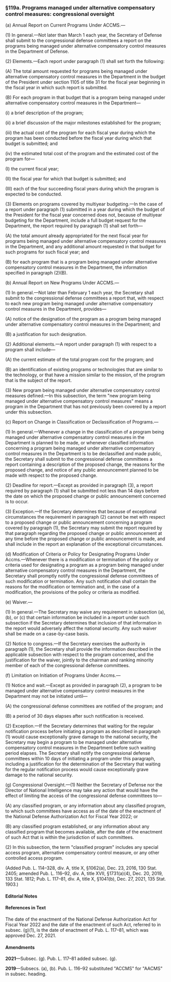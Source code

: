 ### §119a. Programs managed under alternative compensatory control measures: congressional oversight ###

(a) Annual Report on Current Programs Under ACCMS.—

(1) In general.—Not later than March 1 each year, the Secretary of Defense shall submit to the congressional defense committees a report on the programs being managed under alternative compensatory control measures in the Department of Defense.

(2) Elements.—Each report under paragraph (1) shall set forth the following:

(A) The total amount requested for programs being managed under alternative compensatory control measures in the Department in the budget of the President under section 1105 of title 31 for the fiscal year beginning in the fiscal year in which such report is submitted.

(B) For each program in that budget that is a program being managed under alternative compensatory control measures in the Department—

(i) a brief description of the program;

(ii) a brief discussion of the major milestones established for the program;

(iii) the actual cost of the program for each fiscal year during which the program has been conducted before the fiscal year during which that budget is submitted; and

(iv) the estimated total cost of the program and the estimated cost of the program for—

(I) the current fiscal year;

(II) the fiscal year for which that budget is submitted; and

(III) each of the four succeeding fiscal years during which the program is expected to be conducted.

(3) Elements on programs covered by multiyear budgeting.—In the case of a report under paragraph (1) submitted in a year during which the budget of the President for the fiscal year concerned does not, because of multiyear budgeting for the Department, include a full budget request for the Department, the report required by paragraph (1) shall set forth—

(A) the total amount already appropriated for the next fiscal year for programs being managed under alternative compensatory control measures in the Department, and any additional amount requested in that budget for such programs for such fiscal year; and

(B) for each program that is a program being managed under alternative compensatory control measures in the Department, the information specified in paragraph (2)(B).

(b) Annual Report on New Programs Under ACCMS.—

(1) In general.—Not later than February 1 each year, the Secretary shall submit to the congressional defense committees a report that, with respect to each new program being managed under alternative compensatory control measures in the Department, provides—

(A) notice of the designation of the program as a program being managed under alternative compensatory control measures in the Department; and

(B) a justification for such designation.

(2) Additional elements.—A report under paragraph (1) with respect to a program shall include—

(A) the current estimate of the total program cost for the program; and

(B) an identification of existing programs or technologies that are similar to the technology, or that have a mission similar to the mission, of the program that is the subject of the report.

(3) New program being managed under alternative compensatory control measures defined.—In this subsection, the term "new program being managed under alternative compensatory control measures" means a program in the Department that has not previously been covered by a report under this subsection.

(c) Report on Change in Classification or Declassification of Programs.—

(1) In general.—Whenever a change in the classification of a program being managed under alternative compensatory control measures in the Department is planned to be made, or whenever classified information concerning a program being managed under alternative compensatory control measures in the Department is to be declassified and made public, the Secretary shall submit to the congressional defense committees a report containing a description of the proposed change, the reasons for the proposed change, and notice of any public announcement planned to be made with respect to the proposed change.

(2) Deadline for report.—Except as provided in paragraph (3), a report required by paragraph (1) shall be submitted not less than 14 days before the date on which the proposed change or public announcement concerned is to occur.

(3) Exception.—If the Secretary determines that because of exceptional circumstances the requirement in paragraph (2) cannot be met with respect to a proposed change or public announcement concerning a program covered by paragraph (1), the Secretary may submit the report required by that paragraph regarding the proposed change or public announcement at any time before the proposed change or public announcement is made, and shall include in the report an explanation of the exceptional circumstances.

(d) Modification of Criteria or Policy for Designating Programs Under Accms.—Whenever there is a modification or termination of the policy or criteria used for designating a program as a program being managed under alternative compensatory control measures in the Department, the Secretary shall promptly notify the congressional defense committees of such modification or termination. Any such notification shall contain the reasons for the modification or termination and, in the case of a modification, the provisions of the policy or criteria as modified.

(e) Waiver.—

(1) In general.—The Secretary may waive any requirement in subsection (a), (b), or (c) that certain information be included in a report under such subsection if the Secretary determines that inclusion of that information in the report would adversely affect the national security. Any such waiver shall be made on a case-by-case basis.

(2) Notice to congress.—If the Secretary exercises the authority in paragraph (1), the Secretary shall provide the information described in the applicable subsection with respect to the program concerned, and the justification for the waiver, jointly to the chairman and ranking minority member of each of the congressional defense committees.

(f) Limitation on Initiation of Programs Under Accms.—

(1) Notice and wait.—Except as provided in paragraph (2), a program to be managed under alternative compensatory control measures in the Department may not be initiated until—

(A) the congressional defense committees are notified of the program; and

(B) a period of 30 days elapses after such notification is received.

(2) Exception.—If the Secretary determines that waiting for the regular notification process before initiating a program as described in paragraph (1) would cause exceptionally grave damage to the national security, the Secretary may begin a program to be managed under alternative compensatory control measures in the Department before such waiting period elapses. The Secretary shall notify the congressional defense committees within 10 days of initiating a program under this paragraph, including a justification for the determination of the Secretary that waiting for the regular notification process would cause exceptionally grave damage to the national security.

(g) Congressional Oversight.—(1) Neither the Secretary of Defense nor the Director of National Intelligence may take any action that would have the effect of limiting the access of the congressional defense committees to—

(A) any classified program, or any information about any classified program, to which such committees have access as of the date of the enactment of the National Defense Authorization Act for Fiscal Year 2022; or

(B) any classified program established, or any information about any classified program that becomes available, after the date of the enactment of such Act that is within the jurisdiction of such committees.

(2) In this subsection, the term "classified program" includes any special access program, alternative compensatory control measure, or any other controlled access program.

(Added Pub. L. 114–328, div. A, title X, §1062(a), Dec. 23, 2016, 130 Stat. 2405; amended Pub. L. 116–92, div. A, title XVII, §1731(a)(4), Dec. 20, 2019, 133 Stat. 1812; Pub. L. 117–81, div. A, title X, §1041(b), Dec. 27, 2021, 135 Stat. 1903.)

#### **Editorial Notes** ####

#### References in Text ####

The date of the enactment of the National Defense Authorization Act for Fiscal Year 2022 and the date of the enactment of such Act, referred to in subsec. (g)(1), is the date of enactment of Pub. L. 117–81, which was approved Dec. 27, 2021.

#### Amendments ####

**2021**—Subsec. (g). Pub. L. 117–81 added subsec. (g).

**2019**—Subsecs. (a), (b). Pub. L. 116–92 substituted "ACCMS" for "AACMS" in subsec. heading.